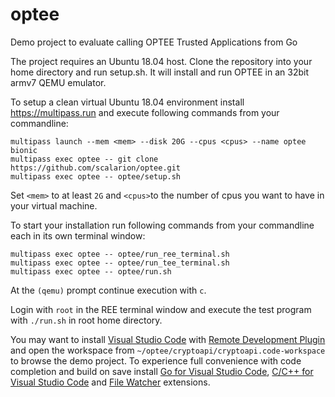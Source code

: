 # optee

Demo project to evaluate calling OPTEE Trusted Applications from Go

The project requires an Ubuntu 18.04 host. Clone the repository into your home directory and run setup.sh. It will install and run OPTEE in an 32bit armv7 QEMU emulator.

To setup a clean virtual Ubuntu 18.04 environment install https://multipass.run and execute following commands from your commandline:

```
multipass launch --mem <mem> --disk 20G --cpus <cpus> --name optee bionic
multipass exec optee -- git clone https://github.com/scalarion/optee.git
multipass exec optee -- optee/setup.sh
```

Set ```<mem>``` to at least ```2G``` and ```<cpus>```to the number of cpus you want to have in your virtual machine. 

To start your installation run following commands from your commandline each in its own terminal window:

```
multipass exec optee -- optee/run_ree_terminal.sh
multipass exec optee -- optee/run_tee_terminal.sh
multipass exec optee -- optee/run.sh
```

At the ```(qemu)``` prompt continue execution with ```c```.

Login with ```root``` in the REE terminal window and execute the test program with ```./run.sh``` in root home directory.

You may want to install [Visual Studio Code](https://code.visualstudio.com) with [Remote Development Plugin](https://marketplace.visualstudio.com/items?itemName=ms-vscode-remote.vscode-remote-extensionpack) and open the workspace from ```~/optee/cryptoapi/cryptoapi.code-workspace``` to browse the demo project. To experience full convenience with code completion and build on save install [Go for Visual Studio Code](https://marketplace.visualstudio.com/items?itemName=golang.Go), [C/C++ for Visual Studio Code](https://marketplace.visualstudio.com/items?itemName=ms-vscode.cpptools) and [File Watcher](https://marketplace.visualstudio.com/items?itemName=appulate.filewatcher) extensions.
